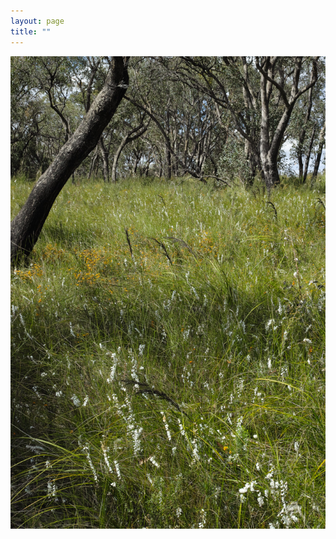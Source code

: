 ```yaml
---
layout: page
title: ""
---
```


<p float="left">
<img src="Website Images/enviroport/bunyipbloom.jpg" /> 
</p>
